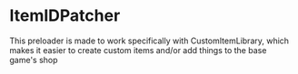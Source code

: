 # ItemIDPatcher
This preloader is made to work specifically with CustomItemLibrary, which makes it easier to create custom items and/or add things to the base game's shop
